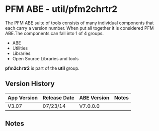 # PFM ABE - util/pfm2chrtr2

The PFM ABE suite of tools consists of many individual components that each carry a version number.  When put all together it is considered PFM ABE.The components can fall into 1 of 4 groups.
- ABE
- Utilities
- Libraries
- Open Source Libraries and tools

**pfm2chrtr2** is part of the **util** group.

## Version History

|App Version|Release Date|ABE Version|Notes|
|-------|------------|-----|---|
|V3.07|07/23/14|V7.0.0.0|  |

## Notes

